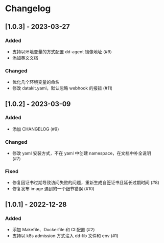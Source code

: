 # Changelog

## [1.0.3] - 2023-03-27

### Added

- 支持以环境变量的方式配置 dd-agent 镜像地址 (#9)
- 添加英文文档

### Changed

- 优化几个环境变量的命名
- 修改 datakit.yaml，默认忽略 webhook 的报错 (#11)

## [1.0.2] - 2023-03-09

### Added

- 添加 CHANGELOG (#9)

### Changed

- 修改 yaml 安装方式，不在 yaml 中创建 namespace，在文档中补全说明 (#7)

### Fixed

- 修复因证书过期导致访问失败的问题，重新生成自签证书且延长过期时间 (#8)
- 修复发布 image 遇到的一个细节错误 (#10)

## [1.0.1] - 2022-12-28

### Added

- 添加 Makefile、Dockerfile 和 CI 配置 (#2)
- 支持以 k8s admission 方式注入 dd-lib 文件和 env (#1)
